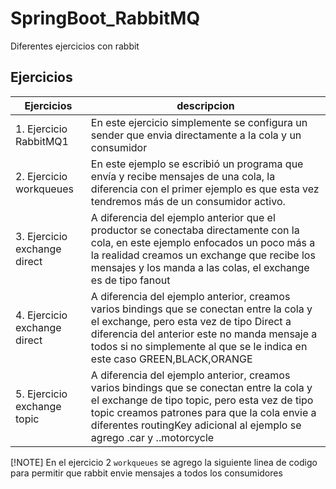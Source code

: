 # SpringBoot_RabbitMQ
Diferentes ejercicios con rabbit

## Ejercicios

| Ejercicios | descripcion |
|--- |--- |
| 1. Ejercicio RabbitMQ1 | En este ejercicio simplemente se configura un sender que envia directamente a la cola y un consumidor | 
| 2. Ejercicio workqueues | En este ejemplo se escribió un programa que envía y recibe mensajes de una cola, la diferencia con el primer ejemplo es que esta vez tendremos más de un consumidor activo. |
| 3. Ejercicio exchange direct | A diferencia del ejemplo anterior que el productor se conectaba directamente con la cola, en este ejemplo enfocados un poco más a la realidad creamos un exchange que recibe los mensajes y los manda a las colas, el exchange es de tipo fanout |
| 4. Ejercicio exchange direct | A diferencia del ejemplo anterior, creamos varios bindings que se conectan entre la cola y el exchange, pero esta vez de tipo Direct a diferencia del anterior este no manda mensaje a todos si no simplemente al que se le indica en este caso GREEN,BLACK,ORANGE|
| 5. Ejercicio exchange topic| A diferencia del ejemplo anterior, creamos varios bindings que se conectan entre la cola y el exchange de tipo topic, pero esta vez de tipo topic creamos patrones para que la cola envie a diferentes routingKey adicional al ejemplo se agrego .car y ..motorcycle |

[!NOTE]
En el ejercicio 2 `workqueues` se agrego la siguiente linea de codigo para permitir que rabbit envie mensajes a todos los consumidores

